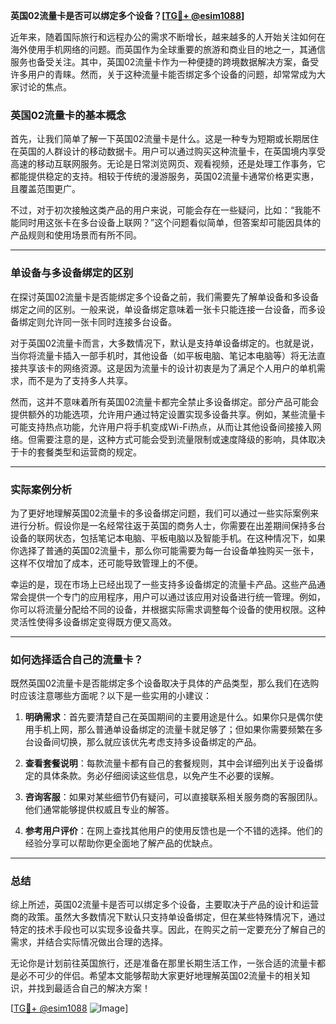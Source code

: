 **英国02流量卡是否可以绑定多个设备？[[TG💪+ @esim1088](https://t.me/s/esim1088)]**

近年来，随着国际旅行和远程办公的需求不断增长，越来越多的人开始关注如何在海外使用手机网络的问题。而英国作为全球重要的旅游和商业目的地之一，其通信服务也备受关注。其中，英国02流量卡作为一种便捷的跨境数据解决方案，备受许多用户的青睐。然而，关于这种流量卡能否绑定多个设备的问题，却常常成为大家讨论的焦点。

### 英国02流量卡的基本概念

首先，让我们简单了解一下英国02流量卡是什么。这是一种专为短期或长期居住在英国的人群设计的移动数据卡。用户可以通过购买这种流量卡，在英国境内享受高速的移动互联网服务。无论是日常浏览网页、观看视频，还是处理工作事务，它都能提供稳定的支持。相较于传统的漫游服务，英国02流量卡通常价格更实惠，且覆盖范围更广。

不过，对于初次接触这类产品的用户来说，可能会存在一些疑问，比如：“我能不能同时用这张卡在多台设备上联网？”这个问题看似简单，但答案却可能因具体的产品规则和使用场景而有所不同。

---

### 单设备与多设备绑定的区别

在探讨英国02流量卡是否能绑定多个设备之前，我们需要先了解单设备和多设备绑定之间的区别。一般来说，单设备绑定意味着一张卡只能连接一台设备，而多设备绑定则允许同一张卡同时连接多台设备。

对于英国02流量卡而言，大多数情况下，默认是支持单设备绑定的。也就是说，当你将流量卡插入一部手机时，其他设备（如平板电脑、笔记本电脑等）将无法直接共享该卡的网络资源。这是因为流量卡的设计初衷是为了满足个人用户的单机需求，而不是为了支持多人共享。

然而，这并不意味着所有英国02流量卡都完全禁止多设备绑定。部分产品可能会提供额外的功能选项，允许用户通过特定设置实现多设备共享。例如，某些流量卡可能支持热点功能，允许用户将手机变成Wi-Fi热点，从而让其他设备间接接入网络。但需要注意的是，这种方式可能会受到流量限制或速度降级的影响，具体取决于卡的套餐类型和运营商的规定。

---

### 实际案例分析

为了更好地理解英国02流量卡的多设备绑定问题，我们可以通过一些实际案例来进行分析。假设你是一名经常往返于英国的商务人士，你需要在出差期间保持多台设备的联网状态，包括笔记本电脑、平板电脑以及智能手机。在这种情况下，如果你选择了普通的英国02流量卡，那么你可能需要为每一台设备单独购买一张卡，这样不仅增加了成本，还可能导致管理上的不便。

幸运的是，现在市场上已经出现了一些支持多设备绑定的流量卡产品。这些产品通常会提供一个专门的应用程序，用户可以通过该应用对设备进行统一管理。例如，你可以将流量分配给不同的设备，并根据实际需求调整每个设备的使用权限。这种灵活性使得多设备绑定变得既方便又高效。

---

### 如何选择适合自己的流量卡？

既然英国02流量卡是否能绑定多个设备取决于具体的产品类型，那么我们在选购时应该注意哪些方面呢？以下是一些实用的小建议：

1. **明确需求**：首先要清楚自己在英国期间的主要用途是什么。如果你只是偶尔使用手机上网，那么普通单设备绑定的流量卡就足够了；但如果你需要频繁在多台设备间切换，那么就应该优先考虑支持多设备绑定的产品。

2. **查看套餐说明**：每款流量卡都有自己的套餐规则，其中会详细列出关于设备绑定的具体条款。务必仔细阅读这些信息，以免产生不必要的误解。

3. **咨询客服**：如果对某些细节仍有疑问，可以直接联系相关服务商的客服团队。他们通常能够提供权威且专业的解答。

4. **参考用户评价**：在网上查找其他用户的使用反馈也是一个不错的选择。他们的经验分享可以帮助你更全面地了解产品的优缺点。

---

### 总结

综上所述，英国02流量卡是否可以绑定多个设备，主要取决于产品的设计和运营商的政策。虽然大多数情况下默认只支持单设备绑定，但在某些特殊情况下，通过特定的技术手段也可以实现多设备共享。因此，在购买之前一定要充分了解自己的需求，并结合实际情况做出合理的选择。

无论你是计划前往英国旅行，还是准备在那里长期生活工作，一张合适的流量卡都是必不可少的伴侣。希望本文能够帮助大家更好地理解英国02流量卡的相关知识，并找到最适合自己的解决方案！

[[TG💪+ @esim1088](https://t.me/s/esim1088) ![Image](https://i.postimg.cc/4NQfJmqS/Snipaste-2025-05-13-00-14-12.png)]